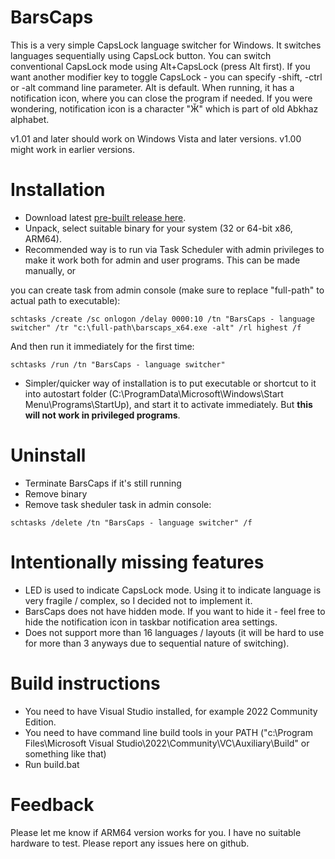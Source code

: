 # BarsCaps
This is a very simple CapsLock language switcher for Windows. 
It switches languages sequentially using CapsLock button. You can switch conventional CapsLock mode using Alt+CapsLock (press Alt first). If you want another modifier key to toggle CapsLock - you can specify -shift, -ctrl or -alt command line parameter. Alt is default.
When running, it has a notification icon, where you can close the program if needed. If you were wondering, notification icon is a character "Ӂ" which is part of old Abkhaz alphabet. 

v1.01 and later should work on Windows Vista and later versions. v1.00 might work in earlier versions.

# Installation
* Download latest [pre-built release here](https://github.com/BarsMonster/BarsCaps/releases/latest).
* Unpack, select suitable binary for your system (32 or 64-bit x86, ARM64).
* Recommended way is to run via Task Scheduler with admin privileges to make it work both for admin and user programs. This can be made manually, or 

you can create task from admin console (make sure to replace "full-path" to actual path to executable):
```
schtasks /create /sc onlogon /delay 0000:10 /tn "BarsCaps - language switcher" /tr "c:\full-path\barscaps_x64.exe -alt" /rl highest /f
```

And then run it immediately for the first time:
```
schtasks /run /tn "BarsCaps - language switcher"
```

* Simpler/quicker way of installation is to put executable or shortcut to it into autostart folder (C:\ProgramData\Microsoft\Windows\Start Menu\Programs\StartUp), and start it to activate immediately. But **this will not work in privileged programs**. 

# Uninstall
* Terminate BarsCaps if it's still running
* Remove binary
* Remove task sheduler task in admin console:
```
schtasks /delete /tn "BarsCaps - language switcher" /f
```

# Intentionally missing features
* LED is used to indicate CapsLock mode. Using it to indicate language is very fragile / complex, so I decided not to implement it. 
* BarsCaps does not have hidden mode. If you want to hide it - feel free to hide the notification icon in taskbar notification area settings. 
* Does not support more than 16 languages / layouts (it will be hard to use for more than 3 anyways due to sequential nature of switching).

# Build instructions
* You need to have Visual Studio installed, for example 2022 Community Edition. 
* You need to have command line build tools in your PATH ("c:\Program Files\Microsoft Visual Studio\2022\Community\VC\Auxiliary\Build" or something like that)
* Run build.bat

# Feedback
Please let me know if ARM64 version works for you. I have no suitable hardware to test. 
Please report any issues here on github. 

